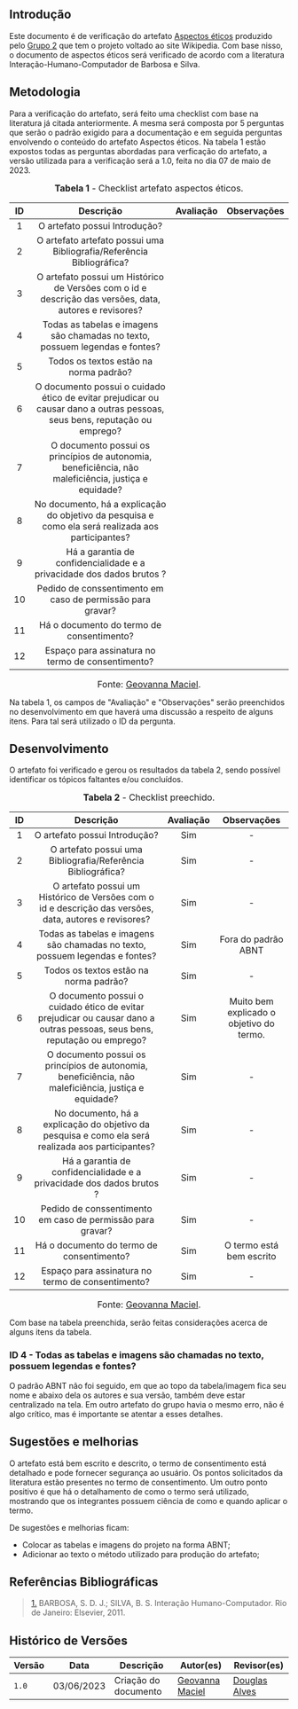 ## Introdução
Este documento é de verificação do artefato [Aspectos éticos](https://interacao-humano-computador.github.io/2023.1-Wikipedia/analise-de-requisitos/aspectosEticos/) produzido pelo [Grupo 2](https://interacao-humano-computador.github.io/2023.1-Wikipedia/) que tem o projeto voltado ao site Wikipedia. Com base nisso, o documento de aspectos éticos será verificado de acordo com a literatura Interação-Humano-Computador de Barbosa e Silva.

## Metodologia
Para a verificação do artefato, será feito uma checklist com base na literatura já citada anteriormente. A mesma será composta por 5 perguntas que serão o padrão exigido para a documentação e em seguida perguntas envolvendo o conteúdo do artefato Aspectos éticos. Na tabela 1 estão expostos todas as perguntas abordadas para verficação do artefato, a versão utilizada para a verificação será a 1.0, feita no dia 07 de maio de 2023.

<font size="3"><p style="text-align: center"><b>Tabela 1</b> - Checklist artefato aspectos éticos. </p></font>

| ID  | Descrição     | Avaliação | Observações |
| :---: | :---------------------------------------------------------------------------------------------------------------: | :---------: | :-----------: |
| 1   | O artefato possui Introdução?     |           |             |
| 2   | O artefato artefato possui uma Bibliografia/Referência Bibliográfica?        |          |             |
| 3   | O artefato possui um Histórico de Versões com o id e descrição das versões, data, autores e revisores? |           |             |
| 4   | Todas as tabelas e imagens são chamadas no texto, possuem legendas e fontes?  |  |  |
| 5   | Todos os textos estão na norma padrão? |  |  |
| 6 | O documento possui o cuidado ético de evitar prejudicar ou causar dano a outras pessoas, seus bens, reputação ou emprego? | | |
| 7 | O documento possui os princípios de autonomia, beneficiência, não maleficiência, justiça e equidade? | | |
| 8 | No documento, há a explicação do objetivo da pesquisa e como ela será realizada aos participantes? | | |
| 9 | Há a garantia de confidencialidade e a privacidade dos dados brutos ? | | |
| 10 | Pedido de conssentimento em caso de permissão para gravar? | | |
| 11 | Há o documento do termo de consentimento? | | |
| 12 | Espaço para assinatura no termo de consentimento? | | |

<font size="3"><p style="text-align: center">Fonte: [Geovanna Maciel](https://github.com/manuziny).</p></font>

Na tabela 1, os campos de "Avaliação" e "Observações" serão preenchidos no desenvolvimento em que haverá uma discussão a respeito de alguns itens. Para tal será utilizado o ID da pergunta.

## Desenvolvimento
O artefato foi verificado e gerou os resultados da tabela 2, sendo possível identificar os tópicos faltantes e/ou concluídos.

<font size="3"><p style="text-align: center"><b>Tabela 2</b> - Checklist preechido. </p></font> 

| ID  | Descrição     | Avaliação | Observações |
| :---: | :---------------------------------------------------------------------------------------------------------------: | :---------: | :-----------: |
| 1   | O artefato possui Introdução?     |     Sim      |      -      |
| 2   | O artefato possui uma Bibliografia/Referência Bibliográfica?        |    Sim      |   -          |
| 3   | O artefato possui um Histórico de Versões com o id e descrição das versões, data, autores e revisores? |     Sim      |        -     |
| 4   | Todas as tabelas e imagens são chamadas no texto, possuem legendas e fontes?  | Sim | Fora do padrão ABNT  |
| 5   | Todos os textos estão na norma padrão? | Sim | - |
| 6 | O documento possui o cuidado ético de evitar prejudicar ou causar dano a outras pessoas, seus bens, reputação ou emprego? | Sim | Muito bem explicado o objetivo do termo. |
| 7 | O documento possui os princípios de autonomia, beneficiência, não maleficiência, justiça e equidade? | Sim | - |
| 8 | No documento, há a explicação do objetivo da pesquisa e como ela será realizada aos participantes? | Sim | - |
| 9 | Há a garantia de confidencialidade e a privacidade dos dados brutos ? | Sim | - |
| 10 | Pedido de conssentimento em caso de permissão para gravar? | Sim | - |
| 11 | Há o documento do termo de consentimento? | Sim | O termo está bem escrito |
| 12 | Espaço para assinatura no termo de consentimento? | Sim | - | Bem organizado.

<font size="3"><p style="text-align: center">Fonte: [Geovanna Maciel](https://github.com/manuziny).</p></font>

Com base na tabela preenchida, serão feitas considerações acerca de alguns itens da tabela.

### ID 4 - Todas as tabelas e imagens são chamadas no texto, possuem legendas e fontes?
O padrão ABNT não foi seguido, em que ao topo da tabela/imagem fica seu nome e abaixo dela os autores e sua versão, também deve estar centralizado na tela. Em outro artefato do grupo havia o mesmo erro, não é algo crítico, mas é importante se atentar a esses detalhes.

## Sugestões e melhorias
O artefato está bem escrito e descrito, o termo de consentimento está detalhado e pode fornecer segurança ao usuário. Os pontos solicitados da literatura estão presentes no termo de consentimento. Um outro ponto positivo é que há o detalhamento de como o termo será utilizado, mostrando que os integrantes possuem ciência de como e quando aplicar o termo.

De sugestões e melhorias ficam:

* Colocar as tabelas e imagens do projeto na forma ABNT;
* Adicionar ao texto o método utilizado para produção do artefato;

## Referências Bibliográficas
> <a id="REF1" href="#anchor_1">1.</a> BARBOSA, S. D. J.; SILVA, B. S. Interação Humano-Computador. Rio de Janeiro: Elsevier, 2011.

## Histórico de Versões

Versão  |   Data   | Descrição | Autor(es) | Revisor(es)
--------- | ------ | ------ | ---------- | ----------
 `1.0` | 03/06/2023 | Criação do documento | [Geovanna Maciel](https://github.com/manuziny) | [Douglas Alves](https://github.com/dougalvs) |